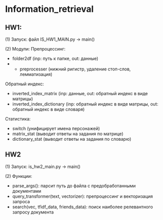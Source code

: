 # Information_retrieval
## HW1:

(1) Запуск: файл IS_HW1_MAIN.py -> main()

(2) Модули:	
Препроцессинг:
- folder2df (inp: путь к папке, out: данные)
- - preprocesser (нижний ригистр, удаление стоп-слов, лемматизация)

Обратный индекс:
- inverted_index_matrix (inp: данные, out: обратный индекс в виде матрицы)
- inverted_index_dictionary (inp: обратный индекс в виде матрицы, out: обратный индекс в виде словаря)

Статистика:
- switch (унифицирует имена персонажей)
- matrix_stat (выводит ответы на задания по матрице)
- dictionary_stat (выводит ответы на задания по словарю)

## HW2

(1) Запуск: is_hw2_main.py -> main()

(2) Функции:
- parse_args(): парсит путь до файла с предобработанными документами
- query_transformer(text, vectorizer): препроцессинг и векторизация запроса
- search(vec, tfidf_data, friends_data): поиск наиболее релевантного запросу документа
